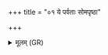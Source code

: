 +++
title = "०१ ये पर्वताः सोमपृष्ठा"

+++
<details><summary>मूलम् (GR)</summary>

ये पर्वताः सोमपृष्ठा  
आप उत्तानशीवरीः ।  
वातः पर्जन्य आद् अग्निस्  
ते क्रव्यादम् अशीशमन् ॥
</details>
